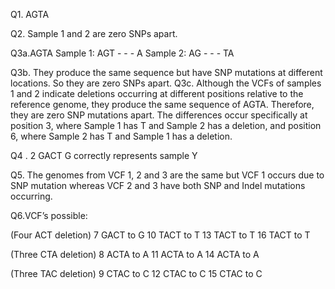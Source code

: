 Q1. AGTA
 
Q2. Sample 1 and 2 are zero SNPs apart.
 
Q3a.AGTA
Sample 1: AGT - - - A
Sample 2: AG - - - TA

Q3b.
They produce the same sequence but have SNP mutations at different locations. So they are zero SNPs apart.
Q3c. Although the VCFs of samples 1 and 2 indicate deletions occurring at different positions relative to the reference genome, they produce the same sequence of AGTA. Therefore, they are zero SNP mutations apart. The differences occur specifically at position 3, where Sample 1 has T and Sample 2 has a deletion, and position 6, where Sample 2 has T and Sample 1 has a deletion.

Q4 . 2 GACT G correctly represents sample Y
 
Q5. The genomes from VCF 1, 2 and 3 are the same but VCF 1 occurs due to SNP mutation whereas VCF 2 and 3 have both SNP and Indel mutations occurring.

Q6.VCF’s possible:

(Four ACT deletion)
 7 GACT to  G
10 TACT to T
13 TACT to T
16 TACT to T

(Three CTA deletion)
8 ACTA to A
11 ACTA to A
14 ACTA to A

(Three TAC deletion)
9 CTAC to C
12 CTAC to C
15 CTAC to C
